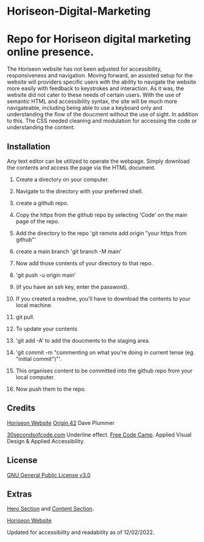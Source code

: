 # Horiseon-Digital-Marketing
# Repo for Horiseon digital marketing online presence.

The Horiseon website has not been adjusted for accessibility, responsiveness and navigation. 
Moving forward, an assisted setup for the website will providers specific users with the ability to navigate the website more easily with feedback to keystrokes and interaction.
As it was, the website did not cater to these needs of certain users. 
With the use of semantic HTML and accessibility syntax, the site will be much more navigateable, including being able to use a keyboard only and understanding the flow of the doucment without the use of sight.
In addition to this. The CSS needed cleaning and modulation for accessing the code or understanding the content. 

## Installation

Any text editor can be utilized to operate the webpage. Simply download the contents and access the page via the HTML document.
1. Create a directory on your computer.
2. Navigate to the directory with your preferred shell. 
3. create a github repo.
4. Copy the https from the github repo by selecting 'Code' on the main page of the repo.
5. Add the directory to the repo 'git remote add origin "your https from github"'
6. create a main branch 'git branch -M main'
7. Now add those contents of your directory to that repo.
8. 'git push -u origin main'
9. (if you have an ssh key, enter the password).
10. If you created a readme, you'll have to download the contents to your local machine.
11. git pull.

10. To update your contents
11. 'git add -A' to add the doucments to the staging area.
12. 'git commit -m "commenting on what you're doing in current tense (eg. "initial commit")"'.
13. This organises content to be committed into the github repo from your local computer.
14. Now push them to the repo.

## Credits
[Horiseon Website](https://origin-42.github.io/Horiseon-Digital-Marketing/)
[Origin 42](https://github.com/origin-42)
Dave Plummer

[30secondsofcode.com](https://www.30secondsofcode.org/css/s/hover-underline-animation) Underline effect. 
[Free Code Camp](https://www.freecodecamp.org/learn). Applied Visual Design & Applied Accessibility.

## License
[GNU General Public License v3.0](./LICENSE)

## Extras

[Hero Section](./assets/images/Hero%20Screenshot.png) and
[Content Section](./assets/images/Content%20Screenshot.png).

[Horiseon Website](https://origin-42.github.io/Horiseon-Digital-Marketing/)

Updated for accessibility and readability as of 12/02/2022.
